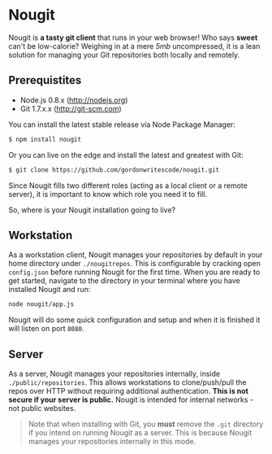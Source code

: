 Nougit
======

Nougit is **a tasty git client** that runs in your web browser! Who says **sweet** can't be low-calorie? Weighing in at a mere *5mb* uncompressed, it is a lean solution for managing your Git repositories both locally and remotely.

## Prerequistites

* Node.js 0.8.x (http://nodejs.org)
* Git 1.7.x.x (http://git-scm.com)

You can install the latest stable release via Node Package Manager:

```bash
$ npm install nougit
```

Or you can live on the edge and install the latest and greatest with Git:

```bash
$ git clone https://github.com/gordonwritescode/nougit.git
```

Since Nougit fills two different roles (acting as a local client or a remote server), it is important to know which role you need it to fill.

So, where is your Nougit installation going to live?

## Workstation

As a workstation client, Nougit manages your repositories by default in your home directory under `./nougitrepos`. This is configurable by cracking open `config.json` before running Nougit for the first time. When you are ready to get started, navigate to the directory in your terminal where you have installed Nougit and run:

```bash
node nougit/app.js
```

Nougit will do some quick configuration and setup and when it is finished it will listen on port `8080`.

## Server

As a server, Nougit manages your repositories internally, inside `./public/repositories`. This allows workstations to clone/push/pull the repos over HTTP without requiring additional authentication. **This is not secure if your server is public.** Nougit is intended for internal networks - not public websites.

> Note that when installing with Git, you **must** remove the `.git` directory if you intend on running Nougit as a server. This is because Nougit manages your repositories internally in this mode.
